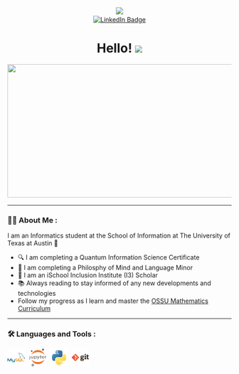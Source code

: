 <div id="header" align="center">
  <img src="https://media.giphy.com/media/3bVJxyWjbQUqztXrk3/giphy.gif" width="100"/>
</div>

<div id="badges" align="center">
  <a href="https://www.linkedin.com/in/jose-torres-42a9b6245">
    <img src="https://img.shields.io/badge/LinkedIn-blue?style=for-the-badge&logo=linkedin&logoColor=white" alt="LinkedIn Badge"/>
  </a>
</div>

<h1 align="center">
  Hello!
  <img src="https://media.giphy.com/media/hvRJCLFzcasrR4ia7z/giphy.gif" width="30px"/>
</h1>

<div align="center">
  <img src="https://media.giphy.com/media/qgQUggAC3Pfv687qPC/giphy.gif" width="600" height="300"/>
</div>

---

### :man_technologist: About Me :
I am an Informatics student at the School of Information at The University of Texas at Austin :metal:

- :mag: I am completing a Quantum Information Science Certificate
- :brain: I am completing a Philosphy of Mind and Language Minor
- :notebook_with_decorative_cover: I am an iSchool Inclusion Institute (I3) Scholar
- :books: Always reading to stay informed of any new developments and technologies
- Follow my progress as I learn and master the <a href = "https://trello.com/b/M0fCauXK/ossu-math-jose-torres"> OSSU Mathematics Curriculum </a>

---

### :hammer_and_wrench: Languages and Tools :
<div>
  <img src="https://github.com/devicons/devicon/blob/master/icons/mysql/mysql-original-wordmark.svg" title="MySQL"  alt="MySQL" width="40" height="40"/>&nbsp;
  <img src="https://github.com/devicons/devicon/blob/master/icons/jupyter/jupyter-original-wordmark.svg" title="Jupyter"  alt="Jupyter" width="40" height="40"/>&nbsp;
  <img src="https://github.com/devicons/devicon/blob/master/icons/python/python-original.svg" title="Python"  alt="Python" width="40" height="40"/>&nbsp;
  <img src="https://github.com/devicons/devicon/blob/master/icons/git/git-original-wordmark.svg" title="Git" **alt="Git" width="40" height="40"/>
</div>
